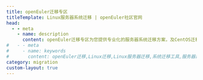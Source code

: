 ```yaml
---
title: openEuler迁移专区
titleTemplate: Linux服务器系统迁移 | openEuler社区官网
head:
  - - meta
    - name: description
      content: openEuler迁移专区为您提供专业化的服务器系统迁移方案，及CentOS迁移操作系统迁移工具，助力企业简单、平稳、高效进行操作系统升级及操作系统迁移。想要了解更多系统迁移相关信息，欢迎访问openEuler官网。
#   - - meta
#     - name: keywords
#       content: openEuler迁移,Linux迁移,Linux服务器迁移,系统迁移工具,服务器迁移方案,CentOS迁移
category: migration
custom-layout: true
---
```


<script setup lang="ts">
  import TheMigrationDownload from "@/views/migration/TheMigrationDownload.vue"
</script>

<TheMigrationDownload />
